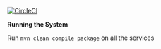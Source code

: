 
[![CircleCI](https://circleci.com/gh/stackroute/ibm-wave3-quizify.svg?style=svg)](https://circleci.com/gh/stackroute/ibm-wave3-quizify)

****Running the System****

Run ```mvn clean compile package``` on all the services
